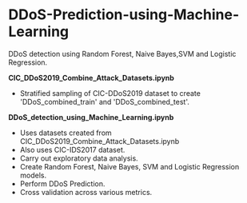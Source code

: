 # DDoS-Prediction-using-Machine-Learning
DDoS detection using Random Forest, Naive Bayes,SVM and Logistic Regression.

**CIC_DDoS2019_Combine_Attack_Datasets.ipynb**
- Stratified sampling of CIC-DDoS2019 dataset to create 'DDoS_combined_train' and 'DDoS_combined_test'.

**DDoS_detection_using_Machine_Learning.ipynb**
- Uses datasets created from CIC_DDoS2019_Combine_Attack_Datasets.ipynb 
- Also uses CIC-IDS2017 dataset.
- Carry out exploratory data analysis.
- Create Random Forest, Naive Bayes, SVM and Logistic Regression models.
- Perform DDoS Prediction.
- Cross validation across various metrics.
